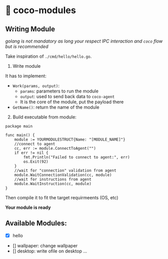 # 🌴 coco-modules

## Writing Module

*golang is not mandatory as long your respect IPC interaction and `coco` flow but is recommended*

Take inspiration of `./cmd/hello/hello.go`.

1. Write module

It has to implement:
* `Work(params, output)`:
    * `params`: parameters to run the module
    * `output`: used to send back data to `coco-agent`
    * It is the core of the module, put the payload there
* `GetName()`: return the name of the module

2. Build executable from module:
```golang
package main

func main() {
	module := YOURMODULESTRUCT{Name: "[MODULE_NAME]"}
    //connect to agent
	cc, err := module.ConnectToAgent("")
	if err != nil {
		fmt.Println("Failed to connect to agent:", err)
		os.Exit(92)
	}
	//wait for "connection" validation from agent
	module.WaitConnectionValidation(cc, module)
    //wait for instructions from agent
	module.WaitInstruction(cc, module)
}
```
Then compile it to fit the target requirmeents (OS, etc)

**Your module is ready**

## Available Modules:
* [x] hello
* [] wallpaper: change wallpaper
* [] desktop: write ofile on desktop
...